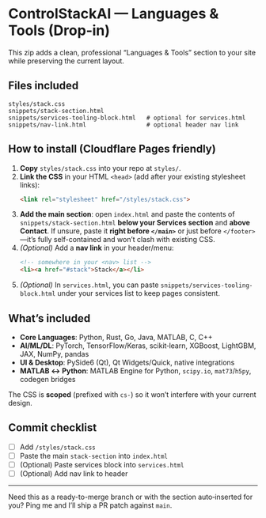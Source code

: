# ControlStackAI — Languages & Tools (Drop‑in)

This zip adds a clean, professional “Languages & Tools” section to your site while preserving the current layout.

## Files included
```
styles/stack.css
snippets/stack-section.html
snippets/services-tooling-block.html   # optional for services.html
snippets/nav-link.html                 # optional header nav link
```

## How to install (Cloudflare Pages friendly)
1. **Copy** `styles/stack.css` into your repo at `styles/`.
2. **Link the CSS** in your HTML `<head>` (add after your existing stylesheet links):
   ```html
   <link rel="stylesheet" href="/styles/stack.css">
   ```
3. **Add the main section**: open `index.html` and paste the contents of `snippets/stack-section.html`
   **below your Services section** and **above Contact**. If unsure, paste it **right before `</main>`**
   or just before `</footer>`—it’s fully self-contained and won’t clash with existing CSS.
4. *(Optional)* Add a **nav link** in your header/menu:
   ```html
   <!-- somewhere in your <nav> list -->
   <li><a href="#stack">Stack</a></li>
   ```
5. *(Optional)* In `services.html`, you can paste `snippets/services-tooling-block.html` under your
   services list to keep pages consistent.

## What’s included
- **Core Languages**: Python, Rust, Go, Java, MATLAB, C, C++
- **AI/ML/DL**: PyTorch, TensorFlow/Keras, scikit‑learn, XGBoost, LightGBM, JAX, NumPy, pandas
- **UI & Desktop**: PySide6 (Qt), Qt Widgets/Quick, native integrations
- **MATLAB ↔ Python**: MATLAB Engine for Python, `scipy.io`, `mat73`/`h5py`, codegen bridges

The CSS is **scoped** (prefixed with `cs-`) so it won’t interfere with your current design.

## Commit checklist
- [ ] Add `/styles/stack.css`
- [ ] Paste the main `stack-section` into `index.html`
- [ ] (Optional) Paste services block into `services.html`
- [ ] (Optional) Add nav link to header

---

Need this as a ready-to-merge branch or with the section auto‑inserted for you? Ping me and I’ll ship a PR patch against `main`.